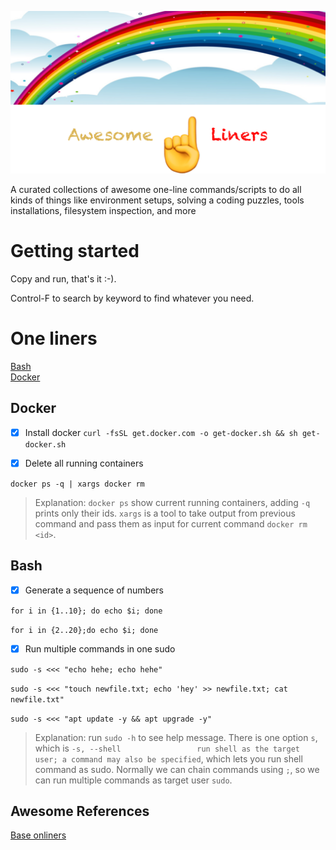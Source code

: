 <p align="center">
  <img src="https://github.com/10000TB/Awesome-One-Liner/blob/master/resources/imgs/awesome-one-liners-logo.png" />
</p>

A curated collections of awesome one-line commands/scripts to do all kinds of things like environment setups, solving a coding puzzles, tools installations, filesystem inspection, and more

# Getting started

Copy and run, that's it :-).

Control-F to search by keyword to find whatever you need.

# One liners

[Bash](#bash)  
[Docker](#docker)

## Docker

- [x] Install docker
`curl -fsSL get.docker.com -o get-docker.sh && sh get-docker.sh`

- [x] Delete all running containers

`docker ps -q | xargs docker rm`

> Explanation: `docker ps` show current running containers, adding `-q` prints only their ids. `xargs` is a tool to take output from previous command and pass them as input for current command `docker rm <id>`.

## Bash
- [x] Generate a sequence of numbers

`for i in {1..10}; do echo $i; done`

`for i in {2..20};do echo $i; done`

- [x] Run multiple commands in one sudo

`sudo -s <<< "echo hehe; echo hehe"`

`sudo -s <<< "touch newfile.txt; echo 'hey' >> newfile.txt; cat newfile.txt"`

`sudo -s <<< "apt update -y && apt upgrade -y"`

>Explanation: run `sudo -h` to see help message. There is one option `s`, which is `-s, --shell                 run shell as the target user; a command may also be specified`, which lets you run shell command as sudo. Normally we can chain commands using `;`, so we can run multiple commands as target user `sudo`.

## Awesome References

[Base onliners](http://www.bashoneliners.com/oneliners/active/)
